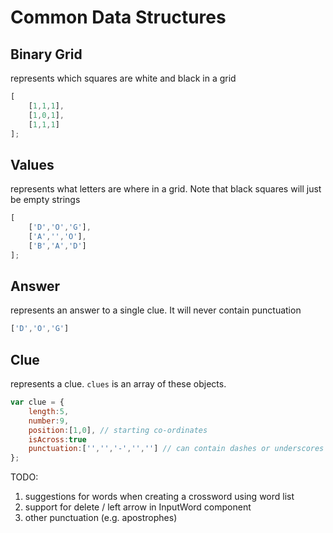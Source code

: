 # Common Data Structures

## Binary Grid

represents which squares are white and black in a grid

```js
[
    [1,1,1],
    [1,0,1],
    [1,1,1]
];
```

## Values

represents what letters are where in a grid. Note that black squares will just be empty strings

```js
[
    ['D','O','G'],
    ['A','','O'],
    ['B','A','D']
];
```

## Answer

represents an answer to a single clue. It will never contain punctuation

```js
['D','O','G']
```
## Clue

represents a clue. `clues` is an array of these objects.

```js
var clue = {
    length:5,
    number:9,
    position:[1,0], // starting co-ordinates
    isAcross:true
    punctuation:['','','-','',''] // can contain dashes or underscores for spaces
};
```


TODO:
1. suggestions for words when creating a crossword using word list
2. support for delete / left arrow in InputWord component
3. other punctuation (e.g. apostrophes)